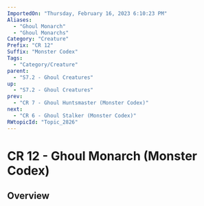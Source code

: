 ```yaml
---
ImportedOn: "Thursday, February 16, 2023 6:10:23 PM"
Aliases:
  - "Ghoul Monarch"
  - "Ghoul Monarchs"
Category: "Creature"
Prefix: "CR 12"
Suffix: "Monster Codex"
Tags:
  - "Category/Creature"
parent:
  - "S7.2 - Ghoul Creatures"
up:
  - "S7.2 - Ghoul Creatures"
prev:
  - "CR 7 - Ghoul Huntsmaster (Monster Codex)"
next:
  - "CR 6 - Ghoul Stalker (Monster Codex)"
RWtopicId: "Topic_2826"
---
```

# CR 12 - Ghoul Monarch (Monster Codex)
## Overview
